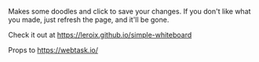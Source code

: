 Makes some doodles and click to save your changes. If you don't like what you made, just refresh the page, and it'll be gone.

Check it out at https://leroix.github.io/simple-whiteboard

Props to https://webtask.io/

